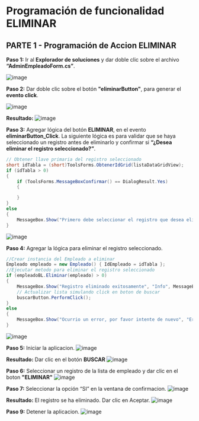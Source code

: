 
# Programación de funcionalidad ELIMINAR

## PARTE 1 - Programación de Accion ELIMINAR
**Paso 1:** Ir al **Explorador de soluciones** y dar doble clic sobre el archivo **“AdminEmpleadoForm.cs”**. 

![image](https://github.com/user-attachments/assets/2a555a96-267d-481c-856a-91c636083c0c)

**Paso 2:** Dar doble clic sobre el botón **"eliminarButton"**, para generar el **evento click**. 

![image](https://github.com/user-attachments/assets/bf32405d-31f9-4c0d-bfea-685d9b6e3383)

**Resultado:**
![image](https://github.com/user-attachments/assets/a9145938-5210-4f59-beb2-b17034146953)


**Paso 3:** Agregar lógica del botón **ELIMINAR**, en el evento **eliminarButton_Click**. La siguiente lógica es para validar que se haya seleccionado un registro antes de eliminarlo y confirmar si **“¿Desea eliminar el registro seleccionado?”**.
```csharp
// Obtener llave primaria del registro seleccionado
short idTabla = (short)ToolsForms.ObtenerIdGrid(listaDataGridView);
if (idTabla > 0)
{
    if (ToolsForms.MessageBoxConfirmar() == DialogResult.Yes)
    {

    }
}
else
{
    MessageBox.Show("Primero debe seleccionar el registro que desea eliminar", "Info", MessageBoxButtons.OK, MessageBoxIcon.Information);
}
```
![image](https://github.com/user-attachments/assets/8e5004dd-adce-47ff-9474-587543c1074b)

**Paso 4:** Agregar la lógica para eliminar el registro seleccionado. 
```csharp
//Crear instancia del Empleado a eliminar
Empleado empleado = new Empleado() { IdEmpleado = idTabla };
//Ejecutar metodo para eliminar el registro seleccionado
if (empleadoBL.Eliminar(empleado) > 0)
{
    MessageBox.Show("Registro eliminado exitosamente", "Info", MessageBoxButtons.OK, MessageBoxIcon.Information);
    // Actualizar lista simulando click en boton de buscar
    buscarButton.PerformClick();
}
else
{
    MessageBox.Show("Ocurrio un error, por favor intente de nuevo", "Error", MessageBoxButtons.OK, MessageBoxIcon.Error);
}
```
![image](https://github.com/user-attachments/assets/ef89ba84-d71f-4e21-bf0e-3f52f63bf2f8)

**Paso 5:** Iniciar la aplicacion.
![image](https://github.com/user-attachments/assets/c44bad4d-30e8-452e-bc00-594b96ab4a43)

**Resultado:** Dar clic en el botón **BUSCAR** 
![image](https://github.com/user-attachments/assets/38b5bd74-039e-4d82-b83b-4a7cce0c1773)

**Paso 6:** Seleccionar un registro de la lista de empleado y dar clic en el boton **"ELIMINAR"**
![image](https://github.com/user-attachments/assets/03386867-9917-4c8b-9bfb-bd62447053bc)

**Paso 7:** Seleccionar la opción “SI” en la ventana de confirmacion. 
![image](https://github.com/user-attachments/assets/f9355b05-9d68-4c90-a5b2-20e9959e85f6)

**Resultado:** El registro se ha eliminado. Dar clic en Aceptar.
![image](https://github.com/user-attachments/assets/ef494e75-e893-4112-94ef-5b2474cdb32a)

**Paso 9:** Detener la aplicacion.
![image](https://github.com/user-attachments/assets/56e319f1-4420-4a3d-9c4f-e72252c891c3)
